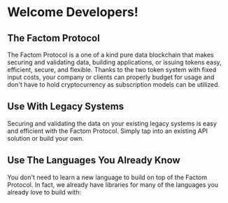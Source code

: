 # Welcome Developers!

## The Factom Protocol

The Factom Protocol is a one of a kind pure data blockchain that makes securing and validating data, building applications, or issuing tokens easy, efficient, secure, and flexible.  Thanks to the two token system with fixed input costs, your company or clients can properly budget for usage and don't have to hold cryptocurrency as subscription models can be utilized.

## Use With Legacy Systems

Securing and validating the data on your existing legacy systems is easy and efficient with the Factom Protocol.  Simply tap into an existing API solution or build your own.

## Use The Languages You Already Know

You don't need to learn a new language to build on top of the Factom Protocol.  In fact, we already have libraries for many of the languages you already love to build with:

